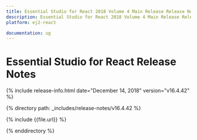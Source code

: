 ```yaml
---
title: Essential Studio for React 2018 Volume 4 Main Release Release Notes  
description: Essential Studio for React 2018 Volume 4 Main Release Release Notes  
platform: ej2-react

documentation: ug
---
```


# Essential Studio for  React  Release Notes  

{% include release-info.html date="December 14, 2018"   version="v16.4.42"  %} 

{% directory path: _includes/release-notes/v16.4.42 %}

{% include {{file.url}} %}

{% enddirectory %}
